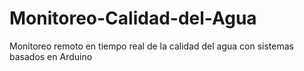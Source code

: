 # Monitoreo-Calidad-del-Agua
 Monitoreo remoto en tiempo real de la calidad del agua con sistemas basados en Arduino
